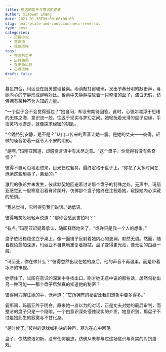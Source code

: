 ```yaml
---
title: 整洁的盘子与意识的逆转
author: Xiaowen Zhang
date: 2021-01-30T09:00:00+08:00
slug: neat-plate-and-consciousness-reversal
type: post
categories:
  - 短篇小说
  - 意识流
  - 惊悚恐怖
tags:
  - 整洁的盘子
  - 反转结局
  - 乔伊斯风格
  - 心理恐怖
draft: false
---
```


暮色四合，玛丽亚在厨房整理餐桌。雨滴敲打窗玻璃，发出节奏分明的敲击声，与她内心的宁静形成鲜明对比。餐桌中央静静摆放着一只整洁的盘子，洁白无瑕，仿佛拥有某种不为人知的力量。

“一个盘子会不会觉得孤独？”她自问，却没有期待回答。此时，心智如漂浮于思绪的无序之海，意识流一般，往返于现实与梦幻之间。她轻抚着光滑的盘子边缘，手指灵巧地游走，就像探求秘密的钥匙。

“今晚特别安静，是不是？”从门口传来的声音让她一震。是她的丈夫——彼得，轻微的嗓音带着一丝令人不安的阴影。

“是啊，”玛丽亚回道，却感觉言语中有未尽之意。“这个盘子，你觉得有没有些奇怪？”

彼得不置可否地走进来，目光扫过餐具，最终定格于盘子上。“你花了太多时间在琢磨这些琐事了，亲爱的。”

激烈的争论并未发生，彼此默契地回避着讨论那个盘子的特殊之处。无声中，玛丽亚感觉到一股寒意沿着脊背爬升，仿佛那个盘子始终在注视着她，窥探她内心深藏的恐惧。

“我总觉得，它听得见我们说话。”她低语。

彼得嘲笑般地轻声说道：“那你会感到害怕吗？”

“有点。”玛丽亚迟疑着承认，随即释然地笑了，“或许只是我一个人的想象。”

盘子依旧稳稳坐立于桌上，像一面镜子反射着她内心的波澜，默然无语。然而，随着夜色愈加深邃，玛丽亚不自觉地重复着擦拭，盘子变得更光亮，像无垢的白昼一般。

“玛丽亚，你在做什么？”彼得忽然出现在她的身后。他的声音不再温柔，而是带着冰冷的审视。

她愣住了，试图在意识的深渊中寻找出口。刚才她无意中说的那些话，居然勾勒出另一种可能——那个盘子居然真的知道她的秘密？

彼得用力握住她的手，低声道：“它所拥有的秘密比我们想象中要多得多。”

霎那间，玛丽亚终于明白。原来她一直以为的对话，正是丈夫对她的最后审判，而整洁的盘子只是一个隐喻，一个由意识深处侵蚀现实的介质。她意识到，那盘子不过是她此生的寂寞与不甘化身。

“是时候了。”彼得的话犹如判决的钟声，寒光在心中回荡。

盘子，依然整洁如新，没有任何痕迹，仿佛从未参与过这场意识与真实的对抗游戏。